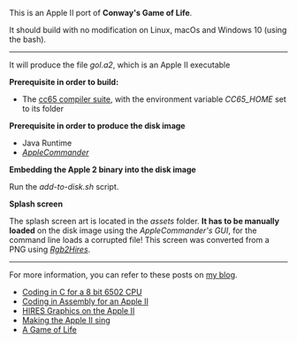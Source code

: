 This is an Apple II port of **Conway's Game of Life**.

It should build with no modification on Linux, macOs and Windows 10 (using the bash).

---

It will produce the file *gol.a2*, which is an Apple II executable

**Prerequisite in order to build:**

* The [cc65 compiler suite](https://github.com/cc65/cc65), with the environment variable *CC65_HOME* set to its folder

**Prerequisite in order to produce the disk image**

* Java Runtime
* [*AppleCommander*](http://applecommander.sourceforge.net/)

**Embedding the Apple 2 binary into the disk image**

Run the *add-to-disk.sh* script.

**Splash screen**

The splash screen art is located in the *assets* folder. **It has to be
manually loaded** on the disk image using the *AppleCommander's GUI*, for the
command line loads a corrupted file!
This screen was converted from a PNG using [*Rgb2Hires*](https://github.com/Pixinn/Rgb2Hires).

---

For more information, you can refer to these posts on [my blog](https://www.xtof/info/blog/).
* [Coding in C for a 8 bit 6502 CPU](https://www.xtof.info/blog/?p=714)
* [Coding in Assembly for an Apple II](https://www.xtof.info/blog/?p=745)
* [HIRES Graphics on the Apple II](https://www.xtof.info/blog/?p=768)
* [Making the Apple II sing](https://www.xtof.info/blog/?p=807)
* [A Game of Life](https://www.xtof.info/blog/?p=837)

